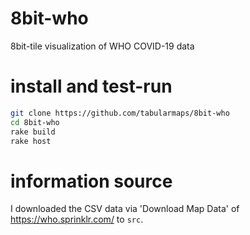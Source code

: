 # 8bit-who
8bit-tile visualization of WHO COVID-19 data

# install and test-run
```zsh
git clone https://github.com/tabularmaps/8bit-who
cd 8bit-who
rake build
rake host
```

# information source
I downloaded the CSV data via 'Download Map Data' of https://who.sprinklr.com/ to `src`.

